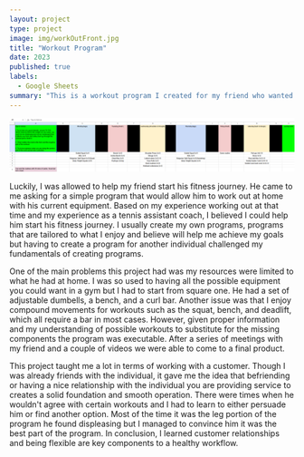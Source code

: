 ```yaml
---
layout: project
type: project
image: img/workOutFront.jpg
title: "Workout Program"
date: 2023
published: true
labels:
  - Google Sheets
summary: "This is a workout program I created for my friend who wanted to get into fitness. This project was fun to work on as I was communicating with him till the program was to his liking and at the same time optimal. Note: I am not certified in any way to give actual advice, this program gained inspiration from my experiences."
---
```


<img class="img-fluid" src="../img/workoutpic.png"> 

Luckily, I was allowed to help my friend start his fitness journey. He came to me asking for a simple program that would allow him to work out at home with his current equipment. Based on my experience working out at that time and my experience as a tennis assistant coach, I believed I could help him start his fitness journey. I usually create my own programs, programs that are tailored to what I enjoy and believe will help me achieve my goals but having to create a program for another individual challenged my fundamentals of creating programs.

One of the main problems this project had was my resources were limited to what he had at home. I was so used to having all the possible equipment you could want in a gym but I had to start from square one. He had a set of adjustable dumbells, a bench, and a curl bar. Another issue was that I enjoy compound movements for workouts such as the squat, bench, and deadlift, which all require a bar in most cases. However, given proper information and my understanding of possible workouts to substitute for the missing components the program was executable. After a series of meetings with my friend and a couple of videos we were able to come to a final product.

This project taught me a lot in terms of working with a customer. Though I was already friends with the individual, it gave me the idea that befriending or having a nice relationship with the individual you are providing service to creates a solid foundation and smooth operation. There were times when he wouldn't agree with certain workouts and I had to learn to either persuade him or find another option. Most of the time it was the leg portion of the program he found displeasing but I managed to convince him it was the best part of the program. In conclusion, I learned customer relationships and being flexible are key components to a healthy workflow.
